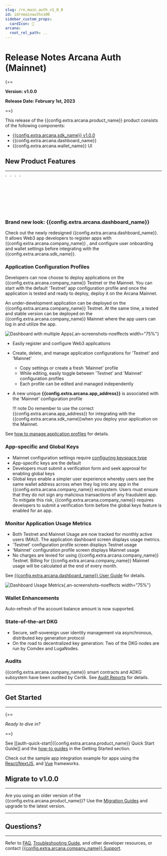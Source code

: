 ```yaml
---
slug: /rn_main_auth_v1_0_0
id: idrnmainauthv100
sidebar_custom_props:
  cardIcon: 🏁
arcana:
  root_rel_path: ..
---
```


# Release Notes Arcana Auth (Mainnet)

{==

**Version: v1.0.0**

**Release Date: February 1st, 2023**

==}

This release of the {{config.extra.arcana.product_name}} product consists of the following components:

* [{{config.extra.arcana.sdk_name}} v1.0.0](https://www.npmjs.com/package/@arcana/auth/v/1.0.0)
* {{config.extra.arcana.dashboard_name}}
* {{config.extra.arcana.wallet_name}} UI

## New Product Features 

---

<img src="/img/icon_new_light.png#only-light" alt="New icon" width="3%" /><img src="/img/icon_new_dark.png#only-dark" alt="New icon" width="3%" /><img src="/img/icons/i_an_authsdk_light.png#only-light" alt="Auth SDK icon" width="3%0"/><img src="/img/icons/i_an_authsdk_dark.png#only-dark" alt="Auth SDK icon" width="3%" />

### Brand new look: {{config.extra.arcana.dashboard_name}} 

Check out the newly redesigned {{config.extra.arcana.dashboard_name}}. It allows Web3 app developers to register apps with {{config.extra.arcana.company_name}} , and configure user onboarding and wallet settings before integrating with the {{config.extra.arcana.sdk_name}}.

### Application Configuration Profiles

Developers can now choose to deploy applications on the {{config.extra.arcana.company_name}} Testnet or the Mainnet. You can start with the default 'Testnet' app configuration profile and once the application is tested and ready to deploy, deploy it on the Arcana Mainnet.

An under-development application can be deployed on the {{config.extra.arcana.company_name}} Testnet. At the same time, a tested and stable version can be deployed on the {{config.extra.arcana.company_name}} Mainnet where the app users can log in and utilize the app.

![Dashboard with multiple Apps](/img/an_db_mulitiple_apps.png){.an-screenshots-noeffects  width="75%"}

- Easily register and configure Web3 applications
- Create, delete, and manage application configurations for 'Testnet' and 'Mainnet'
    - Copy settings or create a fresh 'Mainnet' profile
    - While editing, easily toggle between 'Testnet' and 'Mainnet' configuration profiles
    - Each profile can be edited and managed independently
- A new unique **{{config.extra.arcana.app_address}}** is associated with the 'Mainnet' configuration profile

    !!! note
          Do remember to use the correct {{config.extra.arcana.app_address}} for integrating with the {{config.extra.arcana.sdk_name}}when you deploy your application on the Mainnet.

See [how to manage application profiles]({{page.meta.arcana.root_rel_path}}/db/config_dApp_with_db.md#manage-testnet-and-mainnet-configurations) for details. 

### App-specific and Global Keys

- Mainnet configuration settings require [configuring keyspace type]({{page.meta.arcana.root_rel_path}}/db/config_dApp_with_db.md#configure-mainnet-keyspace)
- App-specific keys are the default
- Developers must submit a verification form and seek approval for enabling global keys 
- Global keys enable a simpler user experience whereby users see the same wallet address across when they log into any app in the {{config.extra.arcana.company_name}} ecosystem. Users must ensure that they do not sign any malicious transactions of any fraudulent app. To mitigate this risk, {{config.extra.arcana.company_name}} requires developers to submit a verification form before the global keys feature is enabled for an app.

### Monitor Application Usage Metrics

- Both Testnet and Mainnet Usage are now tracked for monthly active users (MAU). The application dashboard screen displays usage metrics.
- 'Testnet' configuration profile screen displays Testnet usage
- 'Mainnet' configuration profile screen displays Mainnet usage
- No charges are levied for using {{config.extra.arcana.company_name}} Testnet. Billing for {{config.extra.arcana.company_name}} Mainnet usage will be calculated at the end of every month.
  
See [{{config.extra.arcana.dashboard_name}} User Guide]({{page.meta.arcana.root_rel_path}}/db/config_dApp_with_db.md#monitor-usage) for details.

![Dashboard Usage Metrics](/img/an_db_usage_metrics.png){.an-screenshots-noeffects width="75%"}

### Wallet Enhancements 

Auto-refresh of the account balance amount is now supported.

### State-of-the-art DKG

- Secure, self-sovereign user identity management via asynchronous, distributed key generation protocol
- On the road to decentralized key generation: Two of the DKG nodes are run by Comdex and LugaNodes.

### Audits

{{config.extra.arcana.company_name}}  smart contracts and ADKG subsystem have been audited by Certik. See [Audit Reports]({{page.meta.arcana.root_rel_path}}/audit/index.md) for details.

---

## Get Started

---

{==

*Ready to dive in?* 

==}

See [[auth-quick-start|{{config.extra.arcana.product_name}} Quick Start Guide]] and the [how-to guides]({{page.meta.arcana.root_rel_path}}/howto/index.md) in the Getting Started section. 

Check out the sample app integration example for apps using the [React/NextJS]({{page.meta.arcana.root_rel_path}}/howto/integrate_auth/integrate_wallet_react.md), and [Vue](https://github.com/arcana-network/basic-storage-wallet-integration) frameworks.

## Migrate to v1.0.0

---

Are you using an older version of the {{config.extra.arcana.product_name}}? Use the [Migration Guides]({{page.meta.arcana.root_rel_path}}/migration/index.md) and upgrade to the latest version.

---

## Questions? 

---

Refer to [FAQ]({{page.meta.arcana.root_rel_path}}/faq/faq_gen.md), [Troubleshooting Guide]({{page.meta.arcana.root_rel_path}}/troubleshooting.md), and other developer resources, or contact [{{config.extra.arcana.company_name}} Support]({{page.meta.arcana.root_rel_path}}/support.md).
